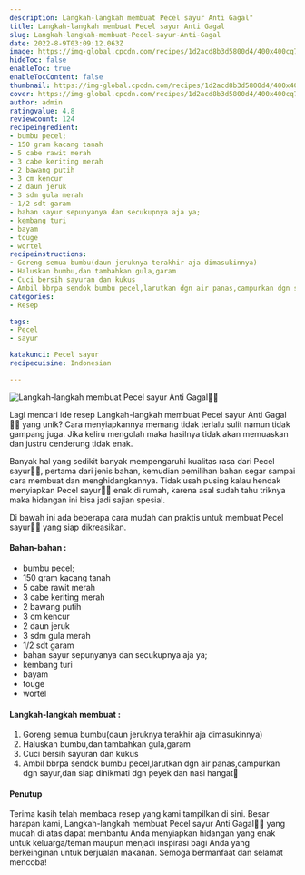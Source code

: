 ```yaml
---
description: Langkah-langkah membuat Pecel sayur Anti Gagal"
title: Langkah-langkah membuat Pecel sayur Anti Gagal
slug: Langkah-langkah-membuat-Pecel-sayur-Anti-Gagal
date: 2022-8-9T03:09:12.063Z
image: https://img-global.cpcdn.com/recipes/1d2acd8b3d5800d4/400x400cq70/photo.jpg
hideToc: false
enableToc: true
enableTocContent: false
thumbnail: https://img-global.cpcdn.com/recipes/1d2acd8b3d5800d4/400x400cq70/photo.jpg
cover: https://img-global.cpcdn.com/recipes/1d2acd8b3d5800d4/400x400cq70/photo.jpg
author: admin
ratingvalue: 4.8
reviewcount: 124
recipeingredient:
- bumbu pecel;
- 150 gram kacang tanah
- 5 cabe rawit merah
- 3 cabe keriting merah
- 2 bawang putih
- 3 cm kencur
- 2 daun jeruk
- 3 sdm gula merah
- 1/2 sdt garam
- bahan sayur sepunyanya dan secukupnya aja ya;
- kembang turi
- bayam
- touge
- wortel
recipeinstructions:
- Goreng semua bumbu(daun jeruknya terakhir aja dimasukinnya)
- Haluskan bumbu,dan tambahkan gula,garam
- Cuci bersih sayuran dan kukus
- Ambil bbrpa sendok bumbu pecel,larutkan dgn air panas,campurkan dgn sayur,dan siap dinikmati dgn peyek dan nasi hangat🥰
categories:
- Resep

tags:
- Pecel
- sayur

katakunci: Pecel sayur
recipecuisine: Indonesian

---
```


![Langkah-langkah membuat Pecel sayur Anti Gagal👩‍🍳](https://img-global.cpcdn.com/recipes/1d2acd8b3d5800d4/400x400cq70/photo.jpg)

Lagi mencari ide resep Langkah-langkah membuat Pecel sayur Anti Gagal👩‍🍳 yang unik? Cara menyiapkannya memang tidak terlalu sulit namun tidak gampang juga. Jika keliru mengolah maka hasilnya tidak akan memuaskan dan justru cenderung tidak enak.

Banyak hal yang sedikit banyak mempengaruhi kualitas rasa dari Pecel sayur👩‍🍳, pertama dari jenis bahan, kemudian pemilihan bahan segar sampai cara membuat dan menghidangkannya. Tidak usah pusing kalau hendak menyiapkan Pecel sayur👩‍🍳 enak di rumah, karena asal sudah tahu triknya maka hidangan ini bisa jadi sajian spesial.

Di bawah ini ada beberapa cara mudah dan praktis untuk membuat Pecel sayur👩‍🍳 yang siap dikreasikan.

<!--inarticleads1-->

#### Bahan-bahan :

- bumbu pecel;
- 150 gram kacang tanah
- 5 cabe rawit merah
- 3 cabe keriting merah
- 2 bawang putih
- 3 cm kencur
- 2 daun jeruk
- 3 sdm gula merah
- 1/2 sdt garam
- bahan sayur sepunyanya dan secukupnya aja ya;
- kembang turi
- bayam
- touge
- wortel

<!--inarticleads2-->

#### Langkah-langkah membuat :

1. Goreng semua bumbu(daun jeruknya terakhir aja dimasukinnya)
1. Haluskan bumbu,dan tambahkan gula,garam
1. Cuci bersih sayuran dan kukus
1. Ambil bbrpa sendok bumbu pecel,larutkan dgn air panas,campurkan dgn sayur,dan siap dinikmati dgn peyek dan nasi hangat🥰

#### Penutup

Terima kasih telah membaca resep yang kami tampilkan di sini. Besar harapan kami, Langkah-langkah membuat Pecel sayur Anti Gagal👩‍🍳 yang mudah di atas dapat membantu Anda menyiapkan hidangan yang enak untuk keluarga/teman maupun menjadi inspirasi bagi Anda yang berkeinginan untuk berjualan makanan. Semoga bermanfaat dan selamat mencoba!